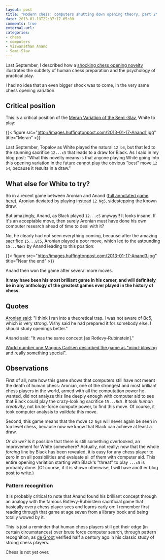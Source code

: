```yaml
---
layout: post
title: "Modern chess: computers shutting down opening theory, part 2"
date: 2013-01-18T22:37:17-05:00
comments: true
external-url: 
categories: 
- chess
- computers
- Viswanathan Anand
- Semi-Slav
---
```

Last September, I described how a [shocking chess opening novelty](/blog/2012/09/24/a-fact-of-modern-chess-computers-shutting-down-opening-theory/) illustrates the subtlety of human chess preparation and the psychology of practical play.

I had no idea that an even bigger shock was to come, in the very same chess opening variation.

## Critical position

This is a critical position of the [Meran Variation of the Semi-Slav](http://en.wikipedia.org/wiki/Semi-Slav_Defense#Meran_Variation:_6.Bd3), White to play:

{{< figure src="http://images.huffingtonpost.com/2013-01-17-Anand1.jpg" title="Meran" >}}

Last September, Topalov as White played the natural `12 b4`, but that led to the stunning sacrifice `12...c5` that leads to a draw for Black. As I said in my blog post: "What this novelty means is that anyone playing White going into this opening variation in the future cannot play the obvious "best" move `12 b4`, because it results in a draw."

## What else for White to try?

So in a recent game between Aronian and Anand ([full annotated game here](http://www.huffingtonpost.com/lubomir-kavalek/amazing-chess-brilliancy_b_2497593.html)), Aronian deviated by playing instead `12 Ng5`, sidestepping the known draw.

But amazingly, Anand, as Black played `12...c5` anyway!! It looks insane. If it's an acceptable move, then surely Aronian must have done his own computer research ahead of time to deal with it?

No, he clearly had not seen everything coming, because after the amazing sacrifice `15...Bc5`, Aronian played a poor move, which led to the astounding `15...Nde5` by Anand leading to this position:

{{< figure src="http://images.huffingtonpost.com/2013-01-17-Anand3.jpg" title="Near the end" >}}

Anand then won the game after several more moves.

**It may have been his most brilliant game in his career, and will definitely be in any anthology of the greatest games ever played in the history of chess.**

## Quotes

[Aronian said](http://en.chessbase.com/home/TabId/211/PostId/4008776): "I think I ran into a theoretical trap. I was not aware of Bc5, which is very strong. Vishy said he had prepared it for somebody else. I should study openings better."

Anand said: "It was the same concept [as Rotlevy-Rubinstein]."

[World number one Magnus Carlsen described the game as "mind-blowing and really something special".](http://www.telegraph.co.uk/culture/chess/9806562/Anand-crushes-Aronian.html)

## Observations

First of all, note how this game shows that computers still have not meant the death of human chess: Aronian, one of the strongest and most brilliant chess players in the world, armed with all the computation power he wanted, did not analyze this line deeply enough with computer aid to see that Black could play the crazy-looking sacrifice `15...Bc5`. It took *human creativity*, not brute-force compute power, to find this move. Of course, it took computer analysis to *validate* this move.

Second, this game means that the move `12 Ng5` will never again be seen in top level chess, because now we know that Black can achieve at least a draw.

*Or do we?* Is it possible that there is still something overlooked, an improvement for White somewhere? Actually, not really: now that the whole *forcing* line by Black has been revealed, it is easy for any chess player to zero in on all possibilities and evaluate all of them with computer aid. This entire opening variation starting with Black's "threat" to play `...c5` is probably done. (Of course, if it is shown otherwise, I will have another blog post to write.)

### Pattern recognition

It is probably critical to note that Anand found his brilliant concept through an analogy with the famous Rotlevy-Rubinstein sacrificial game that basically every chess player sees and learns early on: I remember first reading through that game at age seven from a library book and being totally wowed by it.

This is just a reminder that human chess players still get their edge (in certain circumstances) over brute force computer search, through pattern recognition, as [de Groot](http://en.wikipedia.org/wiki/Adriaan_de_Groot) verified half a century ago in his classic study of strong chess players.

Chess is not yet over.
